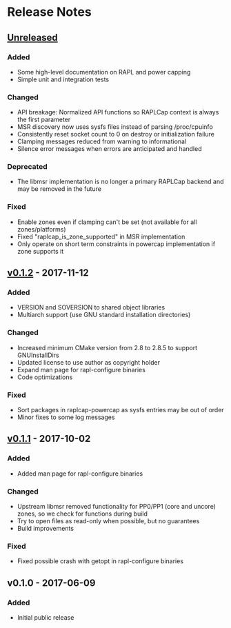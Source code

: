 # Release Notes

## [Unreleased]
### Added
 * Some high-level documentation on RAPL and power capping
 * Simple unit and integration tests

### Changed
 * API breakage: Normalized API functions so RAPLCap context is always the first parameter
 * MSR discovery now uses sysfs files instead of parsing /proc/cpuinfo
 * Consistently reset socket count to 0 on destroy or initialization failure
 * Clamping messages reduced from warning to informational
 * Silence error messages when errors are anticipated and handled

### Deprecated
 * The libmsr implementation is no longer a primary RAPLCap backend and may be removed in the future

### Fixed
 * Enable zones even if clamping can't be set (not available for all zones/platforms)
 * Fixed "raplcap_is_zone_supported" in MSR implementation
 * Only operate on short term constraints in powercap implementation if zone supports it


## [v0.1.2] - 2017-11-12
### Added
 * VERSION and SOVERSION to shared object libraries
 * Multiarch support (use GNU standard installation directories)

### Changed
 * Increased minimum CMake version from 2.8 to 2.8.5 to support GNUInstallDirs
 * Updated license to use author as copyright holder
 * Expand man page for rapl-configure binaries
 * Code optimizations

### Fixed
 * Sort packages in raplcap-powercap as sysfs entries may be out of order
 * Minor fixes to some log messages


## [v0.1.1] - 2017-10-02
### Added
 * Added man page for rapl-configure binaries

### Changed
 * Upstream libmsr removed functionality for PP0/PP1 (core and uncore) zones, so we check for functions during build
 * Try to open files as read-only when possible, but no guarantees
 * Build improvements

### Fixed
 * Fixed possible crash with getopt in rapl-configure binaries


## v0.1.0 - 2017-06-09
### Added
 * Initial public release


[Unreleased]: https://github.com/powercap/raplcap/compare/v0.1.2...HEAD
[v0.1.2]: https://github.com/powercap/raplcap/compare/v0.1.1...v0.1.2
[v0.1.1]: https://github.com/powercap/raplcap/compare/v0.1.0...v0.1.1
